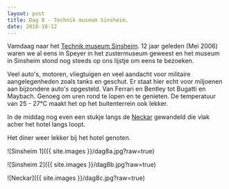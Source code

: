 ```yaml
---
layout: post
title: Dag 8 - Technik museum Sinsheim.
date: 2018-10-12
---
```

Vamdaag naar het [Technik museum Sinsheim](https://sinsheim.technik-museum.de). 12 jaar geleden (Mei 2006) waren we al eens in Speyer in het zustermuseum geweest en het museum in Sinsheim stond nog steeds op ons lijstje om eens te bezoeken.  

Veel auto's, motoren, vliegtuigen en veel aandacht voor militaire aangelegenheden zoals tanks en geschut. Er staat hier echt voor miljoenen aan bijzondere auto's opgesteld. Van Ferrari en Bentley tot Bugatti en Maybach. Genoeg om uren rond te lopen en te genieten. De temperatuur van 25 - 27°C maakt het op het buitenterrein ook lekker.  

In de middag nog even een stukje langs de [Neckar](https://nl.m.wikipedia.org/wiki/Neckar) gewandeld die vlak acher het hotel langs loopt.  

Het diner weer lekker bij het hotel genoten.

![Sinsheim 1]({{ site.images }}/dag8a.jpg?raw=true)

![Sinsheim 2]({{ site.images }}/dag8b.jpg?raw=true)

![Neckar]({{ site.images }}/dag8c.jpg?raw=true)